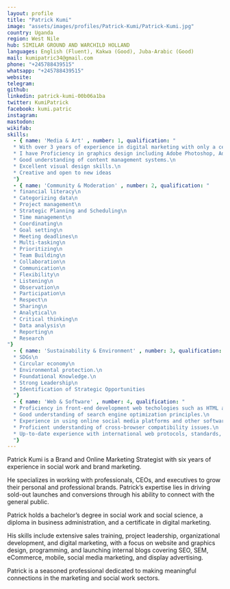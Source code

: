 ```yaml
---
layout: profile
title: "Patrick Kumi"
image: "assets/images/profiles/Patrick-Kumi/Patrick-Kumi.jpg"
country: Uganda
region: West Nile
hub: SIMILAR GROUND AND WARCHILD HOLLAND
languages: English (Fluent), Kakwa (Good), Juba-Arabic (Good)
mail: kumipatric34@gmail.com
phone: "+245788439515"
whatsapp: "+245788439515"
website: 
telegram: 
github: 
linkedin: patrick-kumi-00b06a1ba
twitter: KumiPatrick
facebook: kumi.patric
instagram: 
mastodon: 
wikifab: 
skills:
  - { name: 'Media & Art' , number: 1, qualification: "
  * With over 3 years of experience in digital marketing with only a certificate in digital marketing\n
  * I have Proficiency in graphics design including Adobe Photoshop, Adobe Illustrator, and other visual design tools.\n
  * Good understanding of content management systems.\n
  * Excellent visual design skills.\n
  * Creative and open to new ideas
  "}
  - { name: 'Community & Moderation' , number: 2, qualification: "
  * financial literacy\n
  * Categorizing data\n
  * Project management\n
  * Strategic Planning and Scheduling\n
  * Time management\n
  * Coordinating\n
  * Goal setting\n
  * Meeting deadlines\n
  * Multi-tasking\n
  * Prioritizing\n
  * Team Building\n
  * Collaboration\n
  * Communication\n
  * Flexibility\n
  * Listening\n
  * Observation\n
  * Participation\n
  * Respect\n
  * Sharing\n
  * Analytical\n
  * Critical thinking\n
  * Data analysis\n
  * Reporting\n
  * Research
"}
  - { name: 'Sustainability & Environment' , number: 3, qualification: "
  * SDGs\n
  * Circular economy\n
  * Environmental protection.\n
  * Foundational Knowledge.\n
  * Strong Leadership\n
  * Identification of Strategic Opportunities
  "}
  - { name: 'Web & Software' , number: 4, qualification: "
  * Proficiency in front-end development web techologies such as HTML and CSS, and JavaScript.\n
  * Good understanding of search engine optimization principles.\n
  * Experience in using online social media platforms and other software programs\n
  * Proficient understanding of cross-browser compatibility issues.\n
  * Up-to-date experience with international web protocols, standards, and technologies.
  "}
---
```

Patrick Kumi is a Brand and Online Marketing Strategist with six years of experience in social work and brand marketing.

He specializes in working with professionals, CEOs, and executives to grow their personal and professional brands. Patrick’s expertise lies in driving sold-out launches and conversions through his ability to connect with the general public.

Patrick holds a bachelor’s degree in social work and social science, a diploma in business administration, and a certificate in digital marketing.

His skills include extensive sales training, project leadership, organizational development, and digital marketing, with a focus on website and graphics design, programming, and launching internal blogs covering SEO, SEM, eCommerce, mobile, social media marketing, and display advertising.

Patrick is a seasoned professional dedicated to making meaningful connections in the marketing and social work sectors.
